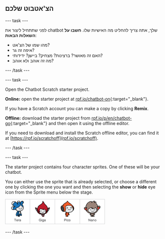 ## הצ'אטבוט שלכם

\--- task \---

לפני שתתחיל ליצור את chatbot שלך, אתה צריך להחליט מה האישיות שלו. **חשבו על השאלות הבאות**:

+ מהו שמו של הצ'אט?
+ איפה זה גר?
+ האם זה מאושר? ברצינות? מצחיק? ביישן? ידידותי?
+ מה זה אוהב ולא אוהב?

\--- /task \---

\--- task \---

Open the Chatbot Scratch starter project.

**Online:** open the starter project at [rpf.io/chatbot-on](http://rpf.io/chatbot-on){:target="_blank"}.

If you have a Scratch account you can make a copy by clicking **Remix**.

**Offline:** download the starter project from [rpf.io/p/en/chatbot-go](http://rpf.io/p/en/chatbot-go){:target="_blank"} and then open it using the offline editor.

If you need to download and install the Scratch offline editor, you can find it at [https://rpf.io/scratchoff](rpf.io/scratchoff).

\--- /task \---

\--- task \---

The starter project contains four character sprites. One of these will be your chatbot.

You can either use the sprite that is already selected, or choose a different one by clicking the one you want and then selecting the **show** or **hide** eye icon from the Sprite menu below the stage.

![Choose a character](images/chatbot-characters.png)

\--- /task \---